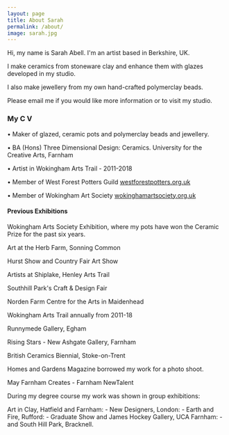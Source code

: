 ```yaml
---
layout: page
title: About Sarah
permalink: /about/
image: sarah.jpg
---
```


Hi, my name is Sarah Abell. I'm an artist based in Berkshire, UK.

I make ceramics from stoneware clay and enhance them with glazes developed in my studio.

I also make jewellery from my own hand-crafted polymerclay beads.

Please email me if you would like more information or to visit my studio.

### My C V

•	Maker of glazed, ceramic pots and polymerclay beads and jewellery.

•	BA (Hons) Three Dimensional Design: Ceramics. University for the Creative Arts, Farnham 

•	Artist in Wokingham Arts Trail - 2011-2018 

•	Member of West Forest Potters Guild [westforestpotters.org.uk](http://westforestpotters.org.uk/)

•	Member of Wokingham Art Society [wokinghamartsociety.org.uk](https://wokinghamartsociety.org.uk/)


#### Previous Exhibitions

Wokingham Arts Society Exhibition, where my pots have won the Ceramic Prize for the past six years.

Art at the Herb Farm, Sonning Common

Hurst Show and Country Fair Art Show

Artists at Shiplake, Henley Arts Trail 

Southhill Park's Craft & Design Fair 

Norden Farm Centre for the Arts in Maidenhead 

Wokingham Arts Trail annually from 2011-18 

Runnymede Gallery, Egham

Rising Stars - New Ashgate Gallery, Farnham 

British Ceramics Biennial, Stoke-on-Trent

Homes and Gardens Magazine borrowed my work for a photo shoot. 

May Farnham Creates - Farnham NewTalent 

During my degree course my work was shown in group exhibitions:

Art in Clay, Hatfield and Farnham: - New Designers, London:  - Earth and Fire, Rufford:  - Graduate Show and James Hockey Gallery, UCA Farnham: - and South Hill Park, Bracknell.
